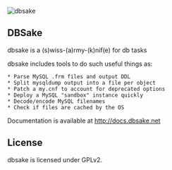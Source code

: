 ![dbsake](https://raw.github.com/abg/dbsake/master/sake-icon.png)

## DBSake

dbsake is a (s)wiss-(a)rmy-(k)nif(e) for db tasks

dbsake includes tools to do such useful things as:

    * Parse MySQL .frm files and output DDL
    * Split mysqldump output into a file per object
    * Patch a my.cnf to account for deprecated options
    * Deploy a MySQL "sandbox" instance quickly
    * Decode/encode MySQL filenames
    * Check if files are cached by the OS

Documentation is available at http://docs.dbsake.net

## License

dbsake is licensed under GPLv2. 
